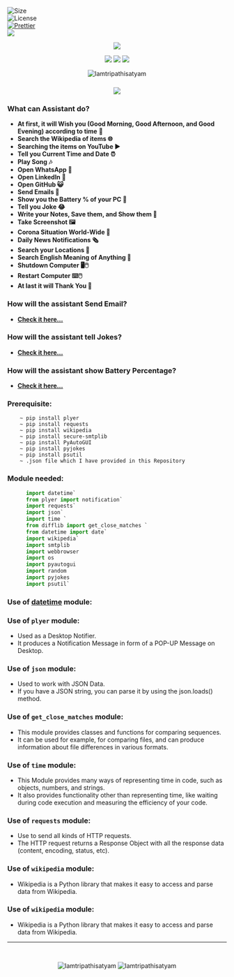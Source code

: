 ![Size](https://img.shields.io/github/repo-size/Iamtripathisatyam/Mini_Assistant?color=red&label=Repo%20Size%20)</br>
![License](https://img.shields.io/badge/License-MIT-red.svg)</br>
[![Prettier](https://img.shields.io/badge/Code%20Style-Prettier-red.svg)](https://github.com/prettier/prettier)</br>
![](https://img.shields.io/tokei/lines/github/Iamtripathisatyam/Mini_Assistant?color=red&label=Lines%20of%20Code)</br>

<p align="center">
<a href="https://github.com/Iamtripathisatyam/Mini_Assistant/blob/main/Mini%20Assistant/Assistant/Mini%20Assistant.py"><img src="https://icons.iconarchive.com/icons/artua/wall-e/128/eve-icon.png" /></a>
</p>

<p align="center">
<img src="https://forthebadge.com/images/badges/for-you.svg" />
<img src="http://ForTheBadge.com/images/badges/made-with-python.svg" />
<img src="https://forthebadge.com/images/badges/built-by-developers.svg" />
</p>


<p align="center">
  <img src="https://profile-counter.glitch.me/{Mini_Assistant}/count.svg" alt=Iamtripathisatyam />
</p>


### <h3 align="center"><a href="https://github.com/Iamtripathisatyam/Mini_Assistant/blob/main/Mini%20Assistant/Assistant/Mini%20Assistant.py"><img src="https://img.shields.io/badge/-MINI ASSISTANT-black?logo=python&logoColor=yellow&style=flat-square"></a><h3/>
  
### What can Assistant do?
   - **At first, it will Wish you (Good Morning, Good Afternoon, and Good Evening) according to time** **👋**
   - **Search the Wikipedia of items 🌐**
   - **Searching the items on YouTube ▶️**
   - **Tell you Current Time and Date ⏰**
   - **Play Song 🎶**
   - **Open WhatsApp 💬**
   - **Open LinkedIn 💬**
   - **Open GitHub 😺**
   - **Send Emails 📩**
   - **Show you the Battery % of your PC 🔋**
   - **Tell you Joke 😂**
   - **Write your Notes, Save them, and Show them 📝**
   - **Take Screenshot 🖼️**
   - **Corona Situation World-Wide 🦋**
   - **Daily News Notifications 🗞️**
   - **Search your Locations 🗾**
   - **Search English Meaning of Anything 📑**
   - **Shutdown Computer 🖥️🖱️**
   - **Restart Computer ⌨️🖱️**
   - **At last it will Thank You 🙏**

### How will the assistant Send Email?
   - [**Check it here...**](https://docs.python.org/3/library/email.examples.html)
 
### How will the assistant tell Jokes?
   - [**Check it here...**](https://pyjok.es/)
 
### How will the assistant show Battery Percentage?
   - [**Check it here...**](https://psutil.readthedocs.io/en/latest/)

### Prerequisite:
        ~ pip install plyer
        ~ pip install requests
        ~ pip install wikipedia
        ~ pip install secure-smtplib
        ~ pip install PyAutoGUI
        ~ pip install pyjokes
        ~ pip install psutil
        ~ .json file which I have provided in this Repository             

### Module needed:
```python 
      import datetime`
      from plyer import notification`
      import requests`
      import json`
      import time `
      from difflib import get_close_matches `
      from datetime import date`
      import wikipedia`
      import smtplib
      import webbrowser
      import os
      import pyautogui
      import random
      import pyjokes
      import psutil`
```
### Use of [datetime](https://www.geeksforgeeks.org/python-datetime-module-with-examples/) module:
### Use of `plyer` module:
   - Used as a Desktop Notifier. 
   - It produces a Notification Message in form of a POP-UP Message on Desktop.
### Use of `json` module:
   - Used to work with JSON Data. 
   - If you have a JSON string, you can parse it by using the json.loads() method.
### Use of `get_close_matches` module:
   - This module provides classes and functions for comparing sequences. 
   - It can be used for example, for comparing files, and can produce information about file differences in various formats.
### Use of `time` module:
   - This Module provides many ways of representing time in code, such as objects, numbers, and strings. 
   - It also provides functionality other than representing time, like waiting during code execution and measuring the efficiency of your code.
### Use of `requests` module:
   - Use to send all kinds of HTTP requests. 
   - The HTTP request returns a Response Object with all the response data (content, encoding, status, etc).
### Use of `wikipedia` module:
   - Wikipedia is a Python library that makes it easy to access and parse data from Wikipedia.
### Use of `wikipedia` module:
   - Wikipedia is a Python library that makes it easy to access and parse data from Wikipedia.


_________________________________

<br/>
<p align="center">
<img src="https://badges.pufler.dev/updated/Iamtripathisatyam/Mini_Assistant?style=for-the-badge&logo=github&logoColor=yellow" alt=Iamtripathisatyam />
<img src="https://badges.pufler.dev/created/Iamtripathisatyam/Mini_Assistant?style=for-the-badge&logo=github&logoColor=yellow" alt=Iamtripathisatyam />
</p>
